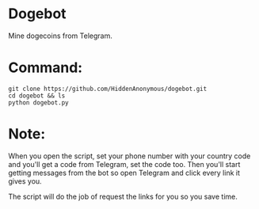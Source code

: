 # Dogebot
Mine dogecoins from Telegram.

# Command:
```
git clone https://github.com/HiddenAnonymous/dogebot.git
cd dogebot && ls
python dogebot.py
```
# Note:
When you open the script, set your phone number with
your country code and you'll get a code from Telegram, set the code too.
Then you'll start getting messages from the bot so
open Telegram and click every link it gives you.

The script will do the job of request the links for
you so you save time.
